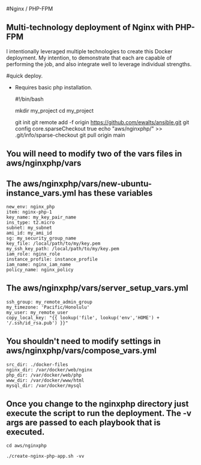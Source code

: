 #Nginx / PHP-FPM

Multi-technology deployment of Nginx with PHP-FPM
---
I intentionally leveraged multiple technologies to create this Docker deployment.  My intention, to demonstrate that each are capable of performing the job, and also integrate well to leverage individual strengths.


#quick deploy.
- Requires basic php installation.


    #!/bin/bash

    mkdir my_project
    cd my_project

    git init
    git remote add -f origin https://github.com/ewalts/ansible.git
    git config core.sparseCheckout true
    echo "aws/nginxphp/" >> .git/info/sparse-checkout
    git pull origin main


    
You will need to modify two of the vars files in aws/nginxphp/vars
---
The aws/nginxphp/vars/new-ubuntu-instance_vars.yml has these variables
---

    new_env: nginx_php
    item: nginx-php-1
    key_name: my_key_pair_name
    ins_type: t2.micro
    subnet: my_subnet
    ami_id: my_ami_id
    sg: my_security_group_name
    key_file: /local/path/to/my/key.pem
    my_ssh_key_path: /local/path/to/my/key.pem
    iam_role: nginx_role
    instance_profile: instance_profile
    iam_name: nginx_iam_name
    policy_name: nginx_policy


The aws/nginxphp/vars/server_setup_vars.yml 
---
    ssh_group: my_remote_admin_group
    my_timezone: 'Pacific/Honolulu'
    my_user: my_remote_user
    copy_local_key: "{{ lookup('file', lookup('env','HOME') + '/.ssh/id_rsa.pub') }}"



You shouldn't need to modify settings in aws/nginxphp/vars/compose_vars.yml
---

    src_dir: ./docker-files
    nginx_dir: /var/docker/web/nginx
    php_dir: /var/docker/web/php
    www_dir: /var/docker/www/html
    mysql_dir: /var/docker/mysql
   
Once you change to the nginxphp directory just execute the script to run the deployment.  The -v args are passed to each playbook that is executed.
---
     
    cd aws/nginxphp

    ./create-nginx-php-app.sh -vv


